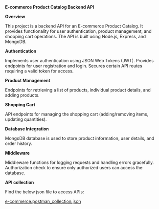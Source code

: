 **E-commerce Product Catalog Backend API**

**Overview**

This project is a backend API for an E-commerce Product Catalog. It provides functionality for user authentication, product management, and shopping cart operations.
The API is built using Node.js, Express, and MongoDB.

**Authentication**

Implements user authentication using JSON Web Tokens (JWT).
Provides endpoints for user registration and login.
Secures certain API routes requiring a valid token for access.

**Product Management**

Endpoints for retrieving a list of products, individual product details, and adding products.

**Shopping Cart**

API endpoints for managing the shopping cart (adding/removing items, updating quantities).

**Database Integration**

MongoDB database is used to store product information, user details, and order history.

**Middleware**

Middleware functions for logging requests and handling errors gracefully.
Authorization check to ensure only authorized users can access the database.

**API collection**

Find the below json file to access APIs:

[e-commerce.postman_collection.json](https://github.com/sanskarprd5/EcommerceProject/files/13886349/e-commerce.postman_collection.json)
